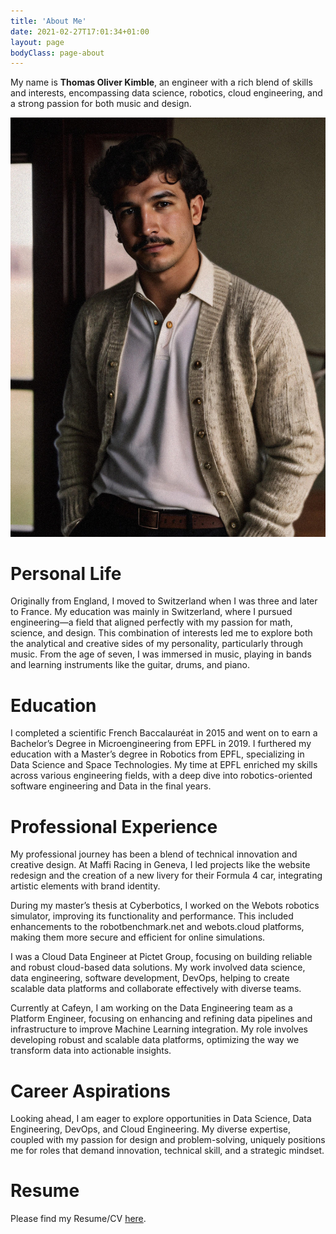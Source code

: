 ```yaml
---
title: 'About Me'
date: 2021-02-27T17:01:34+01:00
layout: page
bodyClass: page-about
---
```


My name is **Thomas Oliver Kimble**, an engineer with a rich blend of skills and interests, encompassing data science, robotics, cloud engineering, and a strong passion for both music and design.

<div class="web-image-md">
    <img src="/images/about/Me.jpg">
</div>


# Personal Life

Originally from England, I moved to Switzerland when I was three and later to France. My education was mainly in Switzerland, where I pursued engineering—a field that aligned perfectly with my passion for math, science, and design. This combination of interests led me to explore both the analytical and creative sides of my personality, particularly through music. From the age of seven, I was immersed in music, playing in bands and learning instruments like the guitar, drums, and piano.

# Education

I completed a scientific French Baccalauréat in 2015 and went on to earn a Bachelor’s Degree in Microengineering from EPFL in 2019. I furthered my education with a Master’s degree in Robotics from EPFL, specializing in Data Science and Space Technologies. My time at EPFL enriched my skills across various engineering fields, with a deep dive into robotics-oriented software engineering and Data in the final years.

# Professional Experience

My professional journey has been a blend of technical innovation and creative design. At Maffi Racing in Geneva, I led projects like the website redesign and the creation of a new livery for their Formula 4 car, integrating artistic elements with brand identity.

During my master’s thesis at Cyberbotics, I worked on the Webots robotics simulator, improving its functionality and performance. This included enhancements to the robotbenchmark.net and webots.cloud platforms, making them more secure and efficient for online simulations.

I was a Cloud Data Engineer at Pictet Group, focusing on building reliable and robust cloud-based data solutions. My work involved data science, data engineering, software development, DevOps, helping to create scalable data platforms and collaborate effectively with diverse teams.

Currently at Cafeyn, I am working on the Data Engineering team as a Platform Engineer, focusing on enhancing and refining data pipelines and infrastructure to improve Machine Learning integration. My role involves developing robust and scalable data platforms, optimizing the way we transform data into actionable insights.

# Career Aspirations

Looking ahead, I am eager to explore opportunities in Data Science, Data Engineering, DevOps, and Cloud Engineering. My diverse expertise, coupled with my passion for design and problem-solving, uniquely positions me for roles that demand innovation, technical skill, and a strategic mindset.

# Resume

Please find my Resume/CV <a href="/Thomas_Kimble_Resume.pdf" target="_blank">here</a>.
